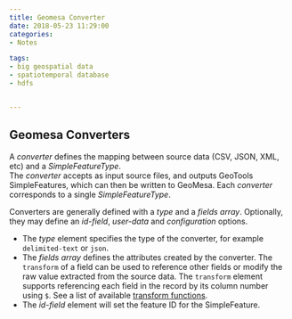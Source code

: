 ```yaml
---
title: Geomesa Converter
date: 2018-05-23 11:29:00
categories:
- Notes

tags:
- big geospatial data
- spatiotemporal database
- hdfs


---
```


## Geomesa Converters
A *converter* defines the mapping between source data (CSV, JSON, XML, etc) and a *SimpleFeatureType*.  
The *converter* accepts as input source files, and outputs GeoTools SimpleFeatures, which can then be written to GeoMesa. Each *converter* corresponds to a single *SimpleFeatureType*.  

Converters are generally defined with a *type* and a *fields array*. Optionally, they may define an *id-field*, *user-data* and *configuration* options. 
- The *type* element specifies the type of the converter, for example `delimited-text` or `json`. 
- The *fields array* defines the attributes created by the converter. The `transform` of a field can be used to reference other fields or modify the raw value extracted from the source data. The `transform` element supports referencing each field in the record by its column number using `$`.  See a list of available [transform functions](https://www.geomesa.org/documentation/user/convert/function_overview.html#converter-functions).
- The *id-field* element will set the feature ID for the SimpleFeature. 




